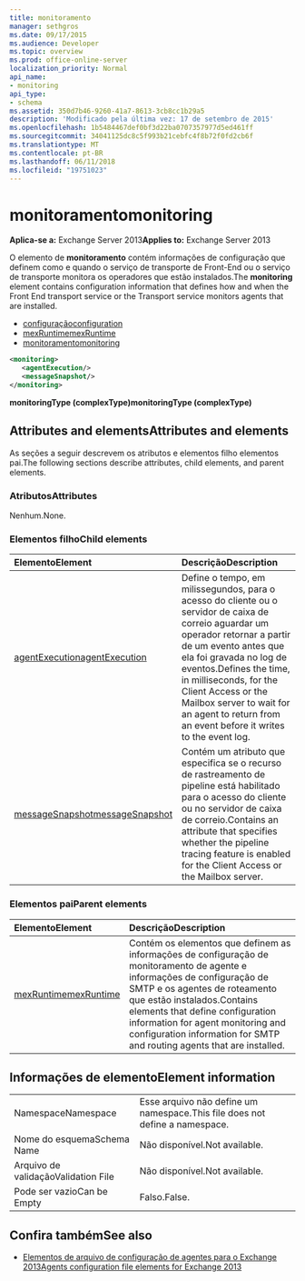 ```yaml
---
title: monitoramento
manager: sethgros
ms.date: 09/17/2015
ms.audience: Developer
ms.topic: overview
ms.prod: office-online-server
localization_priority: Normal
api_name:
- monitoring
api_type:
- schema
ms.assetid: 350d7b46-9260-41a7-8613-3cb8cc1b29a5
description: 'Modificado pela última vez: 17 de setembro de 2015'
ms.openlocfilehash: 1b5484467def0bf3d22ba0707357977d5ed461ff
ms.sourcegitcommit: 34041125dc8c5f993b21cebfc4f8b72f0fd2cb6f
ms.translationtype: MT
ms.contentlocale: pt-BR
ms.lasthandoff: 06/11/2018
ms.locfileid: "19751023"
---
```

# <a name="monitoring"></a><span data-ttu-id="647b8-103">monitoramento</span><span class="sxs-lookup"><span data-stu-id="647b8-103">monitoring</span></span>
  
<span data-ttu-id="647b8-104">**Aplica-se a:** Exchange Server 2013</span><span class="sxs-lookup"><span data-stu-id="647b8-104">**Applies to:** Exchange Server 2013</span></span>
  
<span data-ttu-id="647b8-105">O elemento de **monitoramento** contém informações de configuração que definem como e quando o serviço de transporte de Front-End ou o serviço de transporte monitora os operadores que estão instalados.</span><span class="sxs-lookup"><span data-stu-id="647b8-105">The **monitoring** element contains configuration information that defines how and when the Front End transport service or the Transport service monitors agents that are installed.</span></span> 
  
- [<span data-ttu-id="647b8-106">configuração</span><span class="sxs-lookup"><span data-stu-id="647b8-106">configuration</span></span>](configuration.md)  
- [<span data-ttu-id="647b8-107">mexRuntime</span><span class="sxs-lookup"><span data-stu-id="647b8-107">mexRuntime</span></span>](mexruntime.md)  
- [<span data-ttu-id="647b8-108">monitoramento</span><span class="sxs-lookup"><span data-stu-id="647b8-108">monitoring</span></span>](monitoring.md)
  
```XML
<monitoring>
   <agentExecution/>
   <messageSnapshot/>
</monitoring>
```

<span data-ttu-id="647b8-109">**monitoringType (complexType)**</span><span class="sxs-lookup"><span data-stu-id="647b8-109">**monitoringType (complexType)**</span></span>

## <a name="attributes-and-elements"></a><span data-ttu-id="647b8-110">Attributes and elements</span><span class="sxs-lookup"><span data-stu-id="647b8-110">Attributes and elements</span></span>

<span data-ttu-id="647b8-111">As seções a seguir descrevem os atributos e elementos filho elementos pai.</span><span class="sxs-lookup"><span data-stu-id="647b8-111">The following sections describe attributes, child elements, and parent elements.</span></span>
  
### <a name="attributes"></a><span data-ttu-id="647b8-112">Atributos</span><span class="sxs-lookup"><span data-stu-id="647b8-112">Attributes</span></span>

<span data-ttu-id="647b8-113">Nenhum.</span><span class="sxs-lookup"><span data-stu-id="647b8-113">None.</span></span>
  
### <a name="child-elements"></a><span data-ttu-id="647b8-114">Elementos filho</span><span class="sxs-lookup"><span data-stu-id="647b8-114">Child elements</span></span>

|<span data-ttu-id="647b8-115">**Elemento**</span><span class="sxs-lookup"><span data-stu-id="647b8-115">**Element**</span></span>|<span data-ttu-id="647b8-116">**Descrição**</span><span class="sxs-lookup"><span data-stu-id="647b8-116">**Description**</span></span>|
|:-----|:-----|
|[<span data-ttu-id="647b8-117">agentExecution</span><span class="sxs-lookup"><span data-stu-id="647b8-117">agentExecution</span></span>](agentexecution.md) <br/> |<span data-ttu-id="647b8-118">Define o tempo, em milissegundos, para o acesso do cliente ou o servidor de caixa de correio aguardar um operador retornar a partir de um evento antes que ela foi gravada no log de eventos.</span><span class="sxs-lookup"><span data-stu-id="647b8-118">Defines the time, in milliseconds, for the Client Access or the Mailbox server to wait for an agent to return from an event before it writes to the event log.</span></span>  <br/> |
|[<span data-ttu-id="647b8-119">messageSnapshot</span><span class="sxs-lookup"><span data-stu-id="647b8-119">messageSnapshot</span></span>](messagesnapshot.md) <br/> |<span data-ttu-id="647b8-120">Contém um atributo que especifica se o recurso de rastreamento de pipeline está habilitado para o acesso do cliente ou no servidor de caixa de correio.</span><span class="sxs-lookup"><span data-stu-id="647b8-120">Contains an attribute that specifies whether the pipeline tracing feature is enabled for the Client Access or the Mailbox server.</span></span>  <br/> |
   
### <a name="parent-elements"></a><span data-ttu-id="647b8-121">Elementos pai</span><span class="sxs-lookup"><span data-stu-id="647b8-121">Parent elements</span></span>

|<span data-ttu-id="647b8-122">**Elemento**</span><span class="sxs-lookup"><span data-stu-id="647b8-122">**Element**</span></span>|<span data-ttu-id="647b8-123">**Descrição**</span><span class="sxs-lookup"><span data-stu-id="647b8-123">**Description**</span></span>|
|:-----|:-----|
|[<span data-ttu-id="647b8-124">mexRuntime</span><span class="sxs-lookup"><span data-stu-id="647b8-124">mexRuntime</span></span>](mexruntime.md) <br/> |<span data-ttu-id="647b8-125">Contém os elementos que definem as informações de configuração de monitoramento de agente e informações de configuração de SMTP e os agentes de roteamento que estão instalados.</span><span class="sxs-lookup"><span data-stu-id="647b8-125">Contains elements that define configuration information for agent monitoring and configuration information for SMTP and routing agents that are installed.</span></span>  <br/> |
   
## <a name="element-information"></a><span data-ttu-id="647b8-126">Informações de elemento</span><span class="sxs-lookup"><span data-stu-id="647b8-126">Element information</span></span>

|||
|:-----|:-----|
|<span data-ttu-id="647b8-127">Namespace</span><span class="sxs-lookup"><span data-stu-id="647b8-127">Namespace</span></span>  <br/> |<span data-ttu-id="647b8-128">Esse arquivo não define um namespace.</span><span class="sxs-lookup"><span data-stu-id="647b8-128">This file does not define a namespace.</span></span>  <br/> |
|<span data-ttu-id="647b8-129">Nome do esquema</span><span class="sxs-lookup"><span data-stu-id="647b8-129">Schema Name</span></span>  <br/> |<span data-ttu-id="647b8-130">Não disponível.</span><span class="sxs-lookup"><span data-stu-id="647b8-130">Not available.</span></span>  <br/> |
|<span data-ttu-id="647b8-131">Arquivo de validação</span><span class="sxs-lookup"><span data-stu-id="647b8-131">Validation File</span></span>  <br/> |<span data-ttu-id="647b8-132">Não disponível.</span><span class="sxs-lookup"><span data-stu-id="647b8-132">Not available.</span></span>  <br/> |
|<span data-ttu-id="647b8-133">Pode ser vazio</span><span class="sxs-lookup"><span data-stu-id="647b8-133">Can be Empty</span></span>  <br/> |<span data-ttu-id="647b8-134">Falso.</span><span class="sxs-lookup"><span data-stu-id="647b8-134">False.</span></span>  <br/> |
   
## <a name="see-also"></a><span data-ttu-id="647b8-135">Confira também</span><span class="sxs-lookup"><span data-stu-id="647b8-135">See also</span></span>

- [<span data-ttu-id="647b8-136">Elementos de arquivo de configuração de agentes para o Exchange 2013</span><span class="sxs-lookup"><span data-stu-id="647b8-136">Agents configuration file elements for Exchange 2013</span></span>](agents-configuration-file-elements-for-exchange-2013.md)

